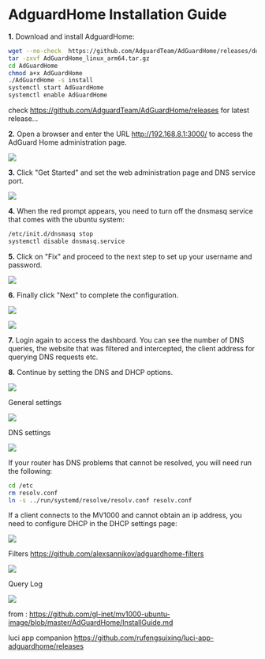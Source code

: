 # AdguardHome Installation Guide

**1.** Download and install AdguardHome:

```sh
wget --no-check  https://github.com/AdguardTeam/AdGuardHome/releases/download/v0.99.2/AdGuardHome_linux_arm64.tar.gz
tar -zxvf AdGuardHome_linux_arm64.tar.gz
cd AdGuardHome
chmod a+x AdGuardHome
./AdGuardHome -s install
systemctl start AdGuardHome
systemctl enable AdGuardHome
```
check https://github.com/AdguardTeam/AdGuardHome/releases for latest release...

**2.** Open a browser and enter the URL http://192.168.8.1:3000/ to access the AdGuard Home administration page.

![](images/6.png)

**3.** Click "Get Started" and set the web administration page and DNS service port.

![](images/7.png)

**4.** When the red prompt appears, you need to turn off the dnsmasq service that comes with the ubuntu system:

```sh
/etc/init.d/dnsmasq stop
systemctl disable dnsmasq.service
```

**5.** Click on "Fix" and proceed to the next step to set up your username and password.

![](images/8.png)

**6.** Finally click "Next" to complete the configuration.

![](images/9.png)

![](images/10.png)

**7.** Login again to access the dashboard. You can see the number of DNS queries, the website that was filtered and intercepted, the client address for querying DNS requests etc.

**8.** Continue by setting the DNS and DHCP options.

![](images/2.png)

General settings

![](images/4.png)

DNS settings

![](images/5.png)

If your router has DNS problems that cannot be resolved, you will need run the following:

```sh
cd /etc
rm resolv.conf
ln -s ../run/systemd/resolve/resolv.conf resolv.conf
```

If a client connects to the MV1000 and cannot obtain an ip address, you need to configure DHCP in the DHCP settings page:

![](images/1.png)

Filters
https://github.com/alexsannikov/adguardhome-filters

![](images/3.png)

Query Log

![](images/11.png)

from : https://github.com/gl-inet/mv1000-ubuntu-image/blob/master/AdGuardHome/InstallGuide.md

luci app companion
https://github.com/rufengsuixing/luci-app-adguardhome/releases
